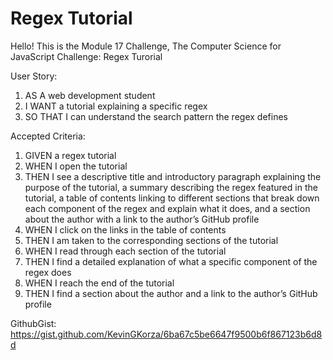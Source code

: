 # Regex Tutorial

Hello! This is the Module 17 Challenge, The Computer Science for JavaScript Challenge: Regex Turorial 


User Story:
1. AS A web development student
2. I WANT a tutorial explaining a specific regex
3. SO THAT I can understand the search pattern the regex defines


Accepted Criteria:
1. GIVEN a regex tutorial
2. WHEN I open the tutorial
3. THEN I see a descriptive title and introductory paragraph explaining the purpose of the tutorial, a summary describing the regex featured in the tutorial, a table of contents linking to different sections that break down each component of the regex and explain what it does, and a section about the author with a link to the author’s GitHub profile
4. WHEN I click on the links in the table of contents
5. THEN I am taken to the corresponding sections of the tutorial
6. WHEN I read through each section of the tutorial
7. THEN I find a detailed explanation of what a specific component of the regex does
8. WHEN I reach the end of the tutorial
9. THEN I find a section about the author and a link to the author’s GitHub profile



GithubGist:
https://gist.github.com/KevinGKorza/6ba67c5be6647f9500b6f867123b6d8d